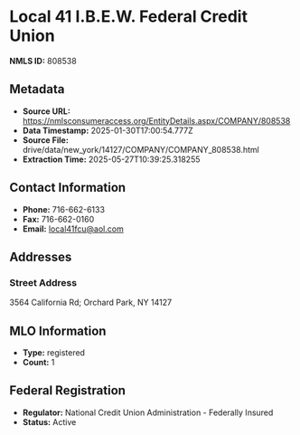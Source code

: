 # Local 41 I.B.E.W. Federal Credit Union

**NMLS ID:** 808538

## Metadata
- **Source URL:** https://nmlsconsumeraccess.org/EntityDetails.aspx/COMPANY/808538
- **Data Timestamp:** 2025-01-30T17:00:54.777Z
- **Source File:** drive/data/new_york/14127/COMPANY/COMPANY_808538.html
- **Extraction Time:** 2025-05-27T10:39:25.318255

## Contact Information
- **Phone:** 716-662-6133
- **Fax:** 716-662-0160
- **Email:** local41fcu@aol.com

## Addresses
### Street Address
3564 California Rd; Orchard Park, NY 14127

## MLO Information
- **Type:** registered
- **Count:** 1

## Federal Registration
- **Regulator:** National Credit Union Administration - Federally Insured
- **Status:** Active
